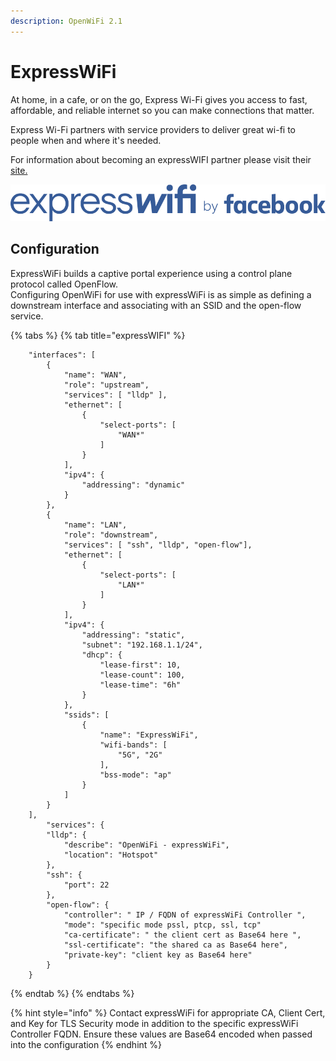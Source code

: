 ```yaml
---
description: OpenWiFi 2.1
---
```


# ExpressWiFi

At home, in a cafe, or on the go, Express Wi-Fi gives you access to fast, affordable, and reliable internet so you can make connections that matter.

Express Wi-Fi partners with service providers to deliver great wi-fi to people when and where it's needed.

For information about becoming an expressWIFI partner please visit their [site.](https://expresswifi.fb.com/)

![](../../.gitbook/assets/image%20%2840%29.png)

## Configuration

ExpressWiFi builds a captive portal experience using a control plane protocol called OpenFlow.  
Configuring OpenWiFi for use with expressWiFi is as simple as defining a downstream interface and associating with an SSID and the open-flow service.

{% tabs %}
{% tab title="expressWIFI" %}
```text
    "interfaces": [
        {
            "name": "WAN",
            "role": "upstream",
            "services": [ "lldp" ],
            "ethernet": [
                {
                    "select-ports": [
                        "WAN*"
                    ]
                }
            ],
            "ipv4": {
                "addressing": "dynamic"
            }
        },
        {
            "name": "LAN",
            "role": "downstream",
            "services": [ "ssh", "lldp", "open-flow"],
            "ethernet": [
                {
                    "select-ports": [
                        "LAN*"
                    ]
                }
            ],
            "ipv4": {
                "addressing": "static",
                "subnet": "192.168.1.1/24",
                "dhcp": {
                    "lease-first": 10,
                    "lease-count": 100,
                    "lease-time": "6h"
                }
            },
            "ssids": [
                {
                    "name": "ExpressWiFi",
                    "wifi-bands": [
                        "5G", "2G"
                    ],
                    "bss-mode": "ap"
                }
            ]
        }
    ],
        "services": {
        "lldp": {
            "describe": "OpenWiFi - expressWiFi",
            "location": "Hotspot"
        },
        "ssh": {
            "port": 22
        },
        "open-flow": {
            "controller": " IP / FQDN of expressWiFi Controller ",
            "mode": "specific mode pssl, ptcp, ssl, tcp"
            "ca-certificate": " the client cert as Base64 here ",
            "ssl-certificate": "the shared ca as Base64 here",
            "private-key": "client key as Base64 here" 
        }
    }
```
{% endtab %}
{% endtabs %}

{% hint style="info" %}
Contact expressWiFi for appropriate CA, Client Cert, and Key for TLS Security mode in addition to the specific expressWiFi Controller FQDN. Ensure these values are Base64 encoded when passed into the configuration
{% endhint %}

